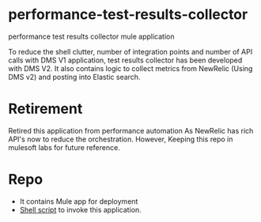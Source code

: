 # performance-test-results-collector

performance test results collector mule application

To reduce the shell clutter, number of integration points and number of API calls with DMS V1 application, test results collector has been developed with DMS V2.
It also contains logic to collect metrics from NewRelic (Using DMS v2) and posting into Elastic search.

# Retirement

Retired this application from performance automation As NewRelic has rich API's now to reduce the orchestration. However, Keeping this repo in mulesoft labs for future reference.

# Repo

- It contains Mule app for deployment
- [Shell script][1] to invoke this application.


[1]:https://github.com/mulesoft-labs/performance-test-results-collector/blob/master/collect_and_push_results_to_elastic_v3.sh
